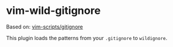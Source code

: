 # vim-wild-gitignore

Based on: [vim-scripts/gitignore](https://github.com/vim-scripts/gitignore/blob/master/plugin/gitignore.vim)

This plugin loads the patterns from your `.gitignore` to `wildignore`.
